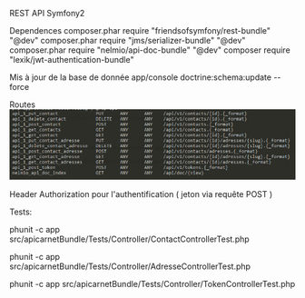REST API Symfony2

Dependences
composer.phar require "friendsofsymfony/rest-bundle" "@dev"
composer.phar require "jms/serializer-bundle" "@dev"
composer.phar require "nelmio/api-doc-bundle" "@dev"
composer require "lexik/jwt-authentication-bundle"

Mis à jour de la base de donnée
app/console doctrine:schema:update --force



Routes
![Alt text](/images/routes.PNG?raw=true "Optional Title")



Header Authorization pour l'authentification ( jeton via requête POST )


Tests:

phunit -c app src/apicarnetBundle/Tests/Controller/ContactControllerTest.php 

phunit -c app src/apicarnetBundle/Tests/Controller/AdresseControllerTest.php 

phunit -c app src/apicarnetBundle/Tests/Controller/TokenControllerTest.php 
